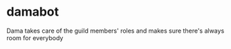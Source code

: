 # damabot
Dama takes care of the guild members' roles and makes sure there's always room for everybody
